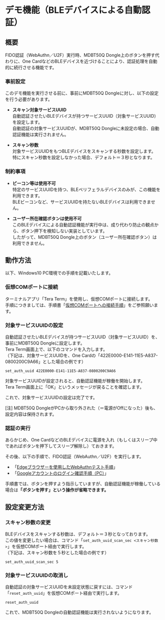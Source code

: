 # デモ機能（BLEデバイスによる自動認証）

## 概要

FIDO認証（WebAuthn／U2F）実行時、MDBT50Q Dongle上のボタンを押す代わりに、One CardなどのBLEデバイスを近づけることにより、認証処理を自動的に続行させる機能です。

### 事前設定

このデモ機能を実行させる前に、事前にMDBT50Q Dongleに対し、以下の設定を行う必要があります。

- <b>スキャン対象サービスUUID</b><br>
自動認証させたいBLEデバイスが持つサービスUUID（対象サービスUUID）を設定します。<br>
自動認証の対象サービスUUIDが、MDBT50Q Dongleに未設定の場合、自動認証機能は実行されません。

- <b>スキャン秒数</b><br>
対象サービスUUIDをもつBLEデバイスをスキャンする秒数を設定します。<br>
特にスキャン秒数を設定しなかった場合、デフォルト＝３秒となります。

### 制約事項

- <b>ビーコン等は使用不可</b><br>
特定のサービスUUIDを持つ、BLEペリフェラルデバイスのみが、この機能を利用できます。<br>
BLEビーコンなど、サービスUUIDを持たないBLEデバイスは利用できません。

- <b>ユーザー所在確認ボタンは使用不可</b><br>
このBLEデバイスによる自動認証機能が実行中は、成り代わり防止の観点から、ボタン押下を検知しない実装としています。<br>
したがって、MDBT50Q Dongle上のボタン（ユーザー所在確認ボタン）は利用できません。

## 動作方法

以下、Windows10 PC環境での手順を記載いたします。

### 仮想COMポートに接続

ターミナルアプリ「Tera Term」を使用し、仮想COMポートに接続します。<br>
手順につきましては、手順書「[仮想COMポートへの接続手順](../../FIDO2Device/MDBT50Q_Dongle/CDCCONNECT.md)」をご参照願います。

### 対象サービスUUIDの設定

自動認証させたいBLEデバイスが持つサービスUUID（対象サービスUUID）を、事前にMDBT50Q Dongleに設定します。<br>
Tera Term画面上で、以下のコマンドを入力します。<br>
（下記は、対象サービスUUIDを、One Cardの「422E0000-E141-11E5-A837-0800200C9A66」とした場合の例です）
```
set_auth_uuid 422E0000-E141-11E5-A837-0800200C9A66
```
対象サービスUUIDが設定されると、自動認証機能が稼働を開始します。<br>
Tera Term画面上に「OK」というメッセージが戻ることを確認します。

これで、対象サービスUUIDの設定は完了です。

[注] MDBT50Q DongleがPCから取り外された（＝電源がOffになった）後も、設定内容は保持されます。<br>

### 認証の実行

あらかじめ、One CardなどのBLEデバイスに電源を入れ（もしくはスリープ中であればボタンを押下してスリープ解除し）ておきます。

その後、以下の手順で、FIDO認証（WebAuthn／U2F）を実行します。
- 「[Edgeブラウザーを使用したWebAuthnテスト手順](WEBAUTHNTEST.md)」
- 「[Googleアカウントのログイン確認手順（PC）](PCCHROME.md)」

手順書では、ボタンを押すよう指示していますが、自動認証機能が稼働している場合は<b>「ボタンを押す」という操作が省略できます。</b>

## 設定変更方法

### スキャン秒数の変更

BLEデバイスをスキャンする秒数は、デフォルト＝３秒となっております。<br>
この値を変更したい場合は、コマンド「`set_auth_uuid_scan_sec <スキャン秒数>`」を仮想COMポート経由で実行します。<br>
（下記は、スキャン秒数を５秒とした場合の例です）
```
set_auth_uuid_scan_sec 5
```

### 対象サービスUUIDの取消し

自動認証の対象サービスUUIDを未設定状態に戻すには、コマンド「`reset_auth_uuid`」を仮想COMポート経由で実行します。
```
reset_auth_uuid
```

これで、MDBT50Q Dongleの自動認証機能は実行されないようになります。
